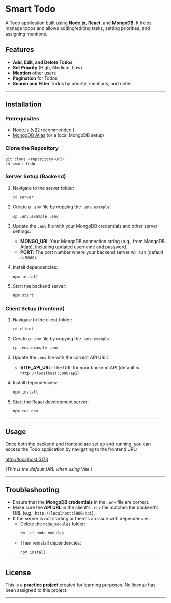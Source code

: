 # Smart Todo

A Todo application built using **Node.js**, **React**, and **MongoDB**. It helps manage todos and allows adding/editing tasks, setting priorities, and assigning mentions.

## Features

- **Add, Edit, and Delete Todos**
- **Set Priority** (High, Medium, Low)
- **Mention** other users
- **Pagination** for Todos
- **Search and Filter** Todos by priority, mentions, and notes

---

## Installation

### Prerequisites

- [Node.js](https://nodejs.org/) (v22 recommended )
- [MongoDB Atlas](https://www.mongodb.com/cloud/atlas) (or a local MongoDB setup)

### Clone the Repository

```bash
git clone <repository-url>
cd smart-todo
```

### Server Setup (Backend)

1. Navigate to the server folder:

    ```bash
    cd server
    ```

2. Create a `.env` file by copying the `.env.example`:

    ```bash
    cp .env.example .env
    ```

3. Update the `.env` file with your MongoDB credentials and other server settings:

    - **MONGO_URI**: Your MongoDB connection string (e.g., from MongoDB Atlas), including updated username and password.
    - **PORT**: The port number where your backend server will run (default is `5000`).

4. Install dependencies:

    ```bash
    npm install
    ```

5. Start the backend server:

    ```bash
    npm start
    ```




### Client Setup (Frontend)

1. Navigate to the client folder:

    ```bash
    cd client
    ```

2. Create a `.env` file by copying the `.env.example`:

    ```bash
    cp .env.example .env
    ```

3. Update the `.env` file with the correct API URL:

    - **VITE_API_URL**: The URL for your backend API (default is `http://localhost:5000/api`)

4. Install dependencies:

    ```bash
    npm install
    ```

5. Start the React development server:

    ```bash
    npm run dev
    ```

---

## Usage

Once both the backend and frontend are set up and running, you can access the Todo application by navigating to the frontend URL:

[http://localhost:5173](http://localhost:5173)

*(This is the default URL when using Vite.)*

---

## Troubleshooting

- Ensure that the **MongoDB credentials** in the `.env` file are correct.
- Make sure the **API URL** in the client's `.env` file matches the backend's URL (e.g., `http://localhost:5000/api`).
- If the server is not starting or there's an issue with dependencies:
  - Delete the `node_modules` folder:
    ```bash
    rm -rf node_modules
    ```
  - Then reinstall dependencies:
    ```bash
    npm install
    ```

---

## License
This is a **practice project** created for learning purposes.
No license has been assigned to this project.

---



